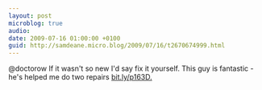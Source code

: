 ```yaml
---
layout: post
microblog: true
audio: 
date: 2009-07-16 01:00:00 +0100
guid: http://samdeane.micro.blog/2009/07/16/t2670674999.html
---
```

@doctorow If it wasn't so new I'd say fix it yourself. This guy is fantastic - he's helped me do two repairs [bit.ly/p163D.](http://bit.ly/p163D.)
